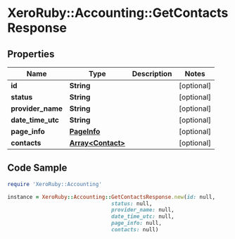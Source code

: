 # XeroRuby::Accounting::GetContactsResponse

## Properties

Name | Type | Description | Notes
------------ | ------------- | ------------- | -------------
**id** | **String** |  | [optional] 
**status** | **String** |  | [optional] 
**provider_name** | **String** |  | [optional] 
**date_time_utc** | **String** |  | [optional] 
**page_info** | [**PageInfo**](PageInfo.md) |  | [optional] 
**contacts** | [**Array&lt;Contact&gt;**](Contact.md) |  | [optional] 

## Code Sample

```ruby
require 'XeroRuby::Accounting'

instance = XeroRuby::Accounting::GetContactsResponse.new(id: null,
                                 status: null,
                                 provider_name: null,
                                 date_time_utc: null,
                                 page_info: null,
                                 contacts: null)
```


